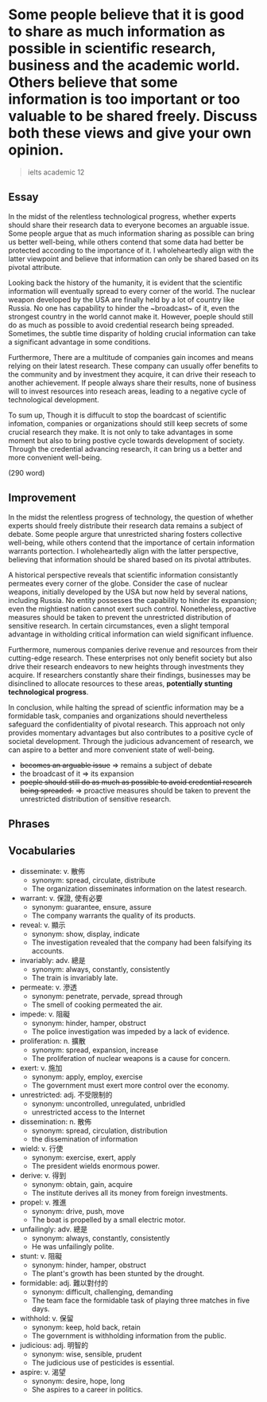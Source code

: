 # Some people believe that it is good to share as much information as possible in scientific research, business and the academic world. Others believe that some information is too important or too valuable to be shared freely. Discuss both these views and give your own opinion.

> ielts academic 12

## Essay

In the midst of the relentless technological progress, whether experts should share their research data to everyone becomes an arguable issue. Some people argue that as much information sharing as possible can bring us better well-being, while others contend that some data had better be protected according to the importance of it. I wholeheartedly align with the latter viewpoint and believe that information can only be shared based on its pivotal attribute.

Looking back the history of the humanity, it is evident that the scientific information will eventually spread to every corner of the world. The nuclear weapon developed by the USA are finally held by a lot of country like Russia. No one has capability to hinder the ~broadcast~ of it, even the strongest country in the world cannot make it. However, poeple should still do as much as possible to avoid credential research being spreaded. Sometimes, the subtle time disparity of holding crucial information can take a significant advantage in some conditions.

Furthermore, There are a multitude of companies gain incomes and means relying on their latest research. These company can usually offer benefits to the community and by investment they acquire, it can drive their reseach to another achievement. If people always share their results, none of business will to invest resources into reseach areas, leading to a negative cycle of technological development. 

To sum up, Though it is diffucult to stop the boardcast of scientific infomation, companies or organizations should still keep secrets of some crucial research they make. It is not only to take advantages in some moment but also to bring postive cycle towards development of society. Through the credential advancing research, it can bring us a better and more convenient well-being.

(290 word)

## Improvement

In the midst the relentless progress of technology, the question of whether experts should freely distribute their research data remains a subject of debate. Some people argure that unrestricted sharing fosters collective well-being, while others contend that the importance of certain information warrants portection. I wholeheartedly align with the latter perspective, believing that information should be shared based on its pivotal attributes.

A historical perspective reveals that scientific information consistantly permeates every corner of the globe. Consider the case of nuclear weapons, initially developed by the USA but now held by several nations, including Russia. No entity possesses the capability to hinder its expansion; even the mightiest nation cannot exert such control. Nonetheless, proactive measures should be taken to prevent the unrestricted distribution of sensitive research. In certain circumstances, even a slight temporal advantage in witholding critical information can wield significant influence. 


Furthermore, numerous companies derive revenue and resources from their cutting-edge research. These enterprises not only benefit society but also drive their research endeavors to new heights through investments they acquire. If researchers constantly share their findings, businesses may be disinclined to allocate resources to these areas, **potentially stunting technological progress**.

In conclusion, while halting the spread of scientfic information may be a formidable task, companies and organizations should nevertheless safeguard the confidentiality of pivotal research. This approach not only provides momentary advantages but also contributes to a positive cycle of societal development. Through the judicious advancement of research, we can aspire to a better and more convenient state of well-being.

- ~~becomes an arguable issue~~ => remains a subject of debate
- the broadcast of it => its expansion
- ~~poeple should still do as much as possible to avoid credential research being spreaded.~~ => proactive measures should be taken to prevent the unrestricted distribution of sensitive research.

## Phrases

## Vocabularies

- disseminate: v. 散佈
  - synonym: spread, circulate, distribute
  - The organization disseminates information on the latest research.
- warrant: v. 保證, 使有必要
  - synonym: guarantee, ensure, assure
  - The company warrants the quality of its products.
- reveal: v. 顯示
  - synonym: show, display, indicate
  - The investigation revealed that the company had been falsifying its accounts.
- invariably: adv. 總是
  - synonym: always, constantly, consistently
  - The train is invariably late.
- permeate: v. 滲透
  - synonym: penetrate, pervade, spread through
  - The smell of cooking permeated the air.
- impede: v. 阻礙
  - synonym: hinder, hamper, obstruct
  - The police investigation was impeded by a lack of evidence.
- proliferation: n. 擴散
  - synonym: spread, expansion, increase
  - The proliferation of nuclear weapons is a cause for concern.
- exert: v. 施加
  - synonym: apply, employ, exercise
  - The government must exert more control over the economy.
- unrestricted: adj. 不受限制的
  - synonym: uncontrolled, unregulated, unbridled
  - unrestricted access to the Internet
- dissemination: n. 散佈
  - synonym: spread, circulation, distribution
  - the dissemination of information
- wield: v. 行使
  - synonym: exercise, exert, apply
  - The president wields enormous power.
- derive: v. 得到
  - synonym: obtain, gain, acquire
  - The institute derives all its money from foreign investments.
- propel: v. 推進
  - synonym: drive, push, move
  - The boat is propelled by a small electric motor.
- unfailingly: adv. 總是
  - synonym: always, constantly, consistently
  - He was unfailingly polite.
- stunt: v. 阻礙
  - synonym: hinder, hamper, obstruct
  - The plant's growth has been stunted by the drought.
- formidable: adj. 難以對付的
  - synonym: difficult, challenging, demanding
  - The team face the formidable task of playing three matches in five days.
- withhold: v. 保留
  - synonym: keep, hold back, retain
  - The government is withholding information from the public.
- judicious: adj. 明智的
  - synonym: wise, sensible, prudent
  - The judicious use of pesticides is essential.
- aspire: v. 渴望
  - synonym: desire, hope, long
  - She aspires to a career in politics.